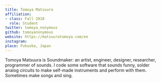 ```yaml
---
title: Tomoya Matsuura
affiliation:
- class: Fall 2018
  role: Student
twitter: tomoya_nonymous
github: tomoyanonymous
website: https://matsuuratomoya.com/en
instagram:
place: Fukuoka, Japan
---
```

Tomoya Matsuura is Soundmaker: an artist, engineer, designer, researcher, programmer of sounds. I code some software that sounds funny, solder analog circuits to make self-made instruments and perform with them. Sometimes make songs and sing.
